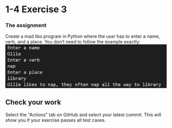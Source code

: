 # 1-4 Exercise 3

### The assignment
Create a mad libs program in Python where the user has to enter a name, verb, and a place. You don’t need to follow the example exactly:  
  ![](ics2OU1S4E3.png)

## Check your work
Select the "Actions" tab on GitHub and select your latest commit. This will show you if your exercise passes all test cases.
